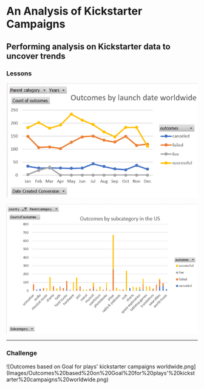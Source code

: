 # An Analysis of Kickstarter Campaigns
## Performing analysis on Kickstarter data to uncover trends
### Lessons

![Outcomes by launch date worldwide](Images/Outcomes%20by%20launch%20date%20worldwide.png)

![Outcomes by subcategory in the US](Images/Outcomes%20by%20subcategory%20in%20the%20US.png)

---
### Challenge

![Outcomes based on Goal for plays' kickstarter campaigns worldwide.png] (Images/Outcomes%20based%20on%20Goal%20for%20plays'%20kickstarter%20campaigns%20worldwide.png)


